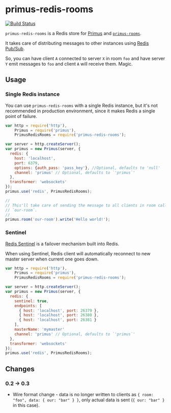# primus-redis-rooms
[![Build Status](https://travis-ci.org/mmalecki/primus-redis-rooms.png?branch=master)](https://travis-ci.org/mmalecki/primus-redis-rooms)

`primus-redis-rooms` is a Redis store for [Primus](https://github.com/primus/primus)
and [`primus-rooms`](https://github.com/cayasso/primus-rooms).

It takes care of distributing messages to other instances using [Redis Pub/Sub](http://redis.io/topics/pubsub).

So, you can have client `A` connected to server `X` in room `foo` and have
server `Y` emit messages to `foo` and client `A` will receive them. Magic.

## Usage

### Single Redis instance
You can use `primus-redis-rooms` with a single Redis instance, but it's not
recommended in production environment, since it makes Redis a single point of
failure.


```js
var http = require('http'),
    Primus = require('primus'),
    PrimusRedisRooms = require('primus-redis-rooms');

var server = http.createServer();
var primus = new Primus(server, {
  redis: {
    host: 'localhost',
    port: 6379,
    options: {auth_pass: 'pass_key'}, //Optional, defaults to 'null'
    channel: 'primus' // Optional, defaults to `'primus`'
  },
  transformer: 'websockets'
});
primus.use('redis', PrimusRedisRooms);

//
// This'll take care of sending the message to all clients in room called
// `our-room`.
//
primus.room('our-room').write('Hello world!');
```

### Sentinel
[Redis Sentinel](http://redis.io/topics/sentinel) is a failover mechanism
built into Redis.

When using Sentinel, Redis client will automatically reconnect to new master
server when current one goes down.

```js
var http = require('http'),
    Primus = require('primus'),
    PrimusRedisRooms = require('primus-redis-rooms');

var server = http.createServer();
var primus = new Primus(server, {
  redis: {
    sentinel: true,
    endpoints: [
      { host: 'localhost', port: 26379 },
      { host: 'localhost', port: 26380 },
      { host: 'localhost', port: 26381 }
    ],
    masterName: 'mymaster'
    channel: 'primus' // Optional, defaults to `'primus`'
  },
  transformer: 'websockets'
});
primus.use('redis', PrimusRedisRooms);
```

## Changes

### 0.2 -> 0.3

* Wire format change - data is no longer written to clients as `{ room: "foo",
  data: { our: "bar" } }`, only actual data is sent (`{ our: "bar" }` in this
  case).
